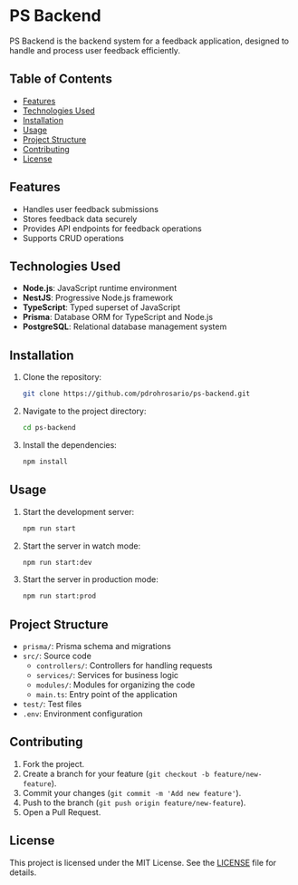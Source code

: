 # PS Backend

PS Backend is the backend system for a feedback application, designed to handle and process user feedback efficiently.

## Table of Contents

- [Features](#features)
- [Technologies Used](#technologies-used)
- [Installation](#installation)
- [Usage](#usage)
- [Project Structure](#project-structure)
- [Contributing](#contributing)
- [License](#license)

## Features

- Handles user feedback submissions
- Stores feedback data securely
- Provides API endpoints for feedback operations
- Supports CRUD operations

## Technologies Used

- **Node.js**: JavaScript runtime environment
- **NestJS**: Progressive Node.js framework
- **TypeScript**: Typed superset of JavaScript
- **Prisma**: Database ORM for TypeScript and Node.js
- **PostgreSQL**: Relational database management system

## Installation

1. Clone the repository:
    ```sh
    git clone https://github.com/pdrohrosario/ps-backend.git
    ```
2. Navigate to the project directory:
    ```sh
    cd ps-backend
    ```
3. Install the dependencies:
    ```sh
    npm install
    ```

## Usage

1. Start the development server:
    ```sh
    npm run start
    ```
2. Start the server in watch mode:
    ```sh
    npm run start:dev
    ```
3. Start the server in production mode:
    ```sh
    npm run start:prod
    ```

## Project Structure

- `prisma/`: Prisma schema and migrations
- `src/`: Source code
  - `controllers/`: Controllers for handling requests
  - `services/`: Services for business logic
  - `modules/`: Modules for organizing the code
  - `main.ts`: Entry point of the application
- `test/`: Test files
- `.env`: Environment configuration

## Contributing

1. Fork the project.
2. Create a branch for your feature (`git checkout -b feature/new-feature`).
3. Commit your changes (`git commit -m 'Add new feature'`).
4. Push to the branch (`git push origin feature/new-feature`).
5. Open a Pull Request.

## License

This project is licensed under the MIT License. See the [LICENSE](LICENSE) file for details.
